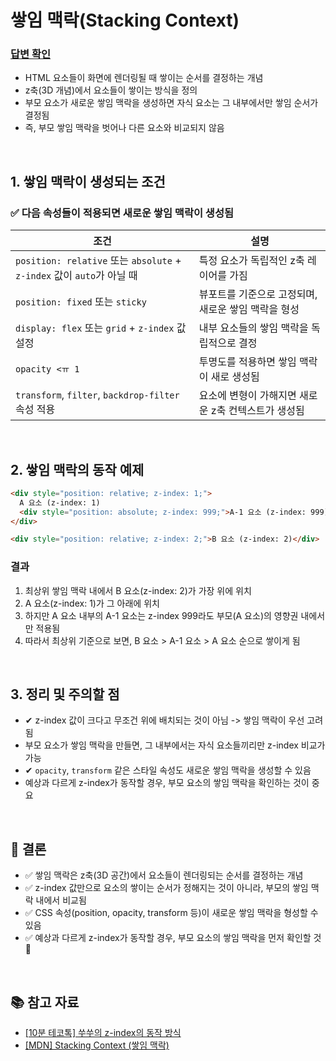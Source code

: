 # 쌓임 맥락(Stacking Context)

### [답변 확인](https://www.maeil-mail.kr/question/158)

- HTML 요소들이 화면에 렌더링될 때 쌓이는 순서를 결정하는 개념
- z축(3D 개념)에서 요소들이 쌓이는 방식을 정의
- 부모 요소가 새로운 쌓임 맥락을 생성하면 자식 요소는 그 내부에서만 쌓임 순서가 결정됨
- 즉, 부모 쌓임 맥락을 벗어나 다른 요소와 비교되지 않음

<br/>

## 1. 쌓임 맥락이 생성되는 조건

### ✅ 다음 속성들이 적용되면 새로운 쌓임 맥락이 생성됨

| 조건                                                                   | 설명                                                |
| ---------------------------------------------------------------------- | --------------------------------------------------- |
| `position: relative` 또는 `absolute` + `z-index` 값이 `auto`가 아닐 때 | 특정 요소가 독립적인 z축 레이어를 가짐              |
| `position: fixed` 또는 `sticky`                                        | 뷰포트를 기준으로 고정되며, 새로운 쌓임 맥락을 형성 |
| `display: flex` 또는 `grid` + `z-index` 값 설정                        | 내부 요소들의 쌓임 맥락을 독립적으로 결정           |
| `opacity <ㅠ 1`                                                        | 투명도를 적용하면 쌓임 맥락이 새로 생성됨           |
| `transform`, `filter`, `backdrop-filter` 속성 적용                     | 요소에 변형이 가해지면 새로운 z축 컨텍스트가 생성됨 |

<br/>

## 2. 쌓임 맥락의 동작 예제

```html
<div style="position: relative; z-index: 1;">
  A 요소 (z-index: 1)
  <div style="position: absolute; z-index: 999;">A-1 요소 (z-index: 999)</div>
</div>

<div style="position: relative; z-index: 2;">B 요소 (z-index: 2)</div>
```

### 결과

1. 최상위 쌓임 맥락 내에서 B 요소(z-index: 2)가 가장 위에 위치
2. A 요소(z-index: 1)가 그 아래에 위치
3. 하지만 A 요소 내부의 A-1 요소는 z-index 999라도 부모(A 요소)의 영향권 내에서만 적용됨
4. 따라서 최상위 기준으로 보면, B 요소 > A-1 요소 > A 요소 순으로 쌓이게 됨

<br/>

## 3. 정리 및 주의할 점

- ✔ z-index 값이 크다고 무조건 위에 배치되는 것이 아님 -> 쌓임 맥락이 우선 고려됨
- 부모 요소가 쌓임 맥락을 만들면, 그 내부에서는 자식 요소들끼리만 z-index 비교가 가능
- ✔ `opacity`, `transform` 같은 스타일 속성도 새로운 쌓임 맥락을 생성할 수 있음
- 예상과 다르게 z-index가 동작할 경우, 부모 요소의 쌓임 맥락을 확인하는 것이 중요

<br/>

## 🔹 결론

- ✅ 쌓임 맥락은 z축(3D 공간)에서 요소들이 렌더링되는 순서를 결정하는 개념
- ✅ z-index 값만으로 요소의 쌓이는 순서가 정해지는 것이 아니라, 부모의 쌓임 맥락 내에서 비교됨
- ✅ CSS 속성(position, opacity, transform 등)이 새로운 쌓임 맥락을 형성할 수 있음
- ✅ 예상과 다르게 z-index가 동작할 경우, 부모 요소의 쌓임 맥락을 먼저 확인할 것 🚀

<br/>

## 📚 참고 자료

- [[10분 테코톡] 쑤쑤의 z-index의 동작 방식](https://www.youtube.com/watch?v=ln9vfw-JAr8)
- [[MDN] Stacking Context (쌓임 맥락)](https://developer.mozilla.org/en-US/docs/Web/CSS/CSS_positioned_layout/Stacking_context)
